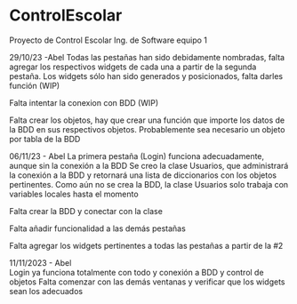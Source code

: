 # ControlEscolar
Proyecto de Control Escolar Ing. de Software equipo 1

29/10/23 -Abel
Todas las pestañas han sido debidamente nombradas, falta agregar los respectivos widgets de cada una a partir de la segunda pestaña.
Los widgets sólo han sido generados y posicionados, falta darles función (WIP)

Falta intentar la conexion con BDD (WIP)

Falta crear los objetos, hay que crear una función que importe los datos de la BDD en sus respectivos objetos.
Probablemente sea necesario un objeto por tabla de la BDD


06/11/23  - Abel
La primera pestaña (Login) funciona adecuadamente, aunque sin la conexión a la BDD
Se creo la clase Usuarios, que administrará la conexión a la BDD y retornará una lista de diccionarios con los objetos pertinentes.
Como aún no se crea la BDD, la clase Usuarios solo trabaja con variables locales hasta el momento

Falta crear la BDD y conectar con la clase

Falta añadir funcionalidad a las demás pestañas

Falta agregar los widgets pertinentes a todas las pestañas a partir de la #2

11/11/2023 -  Abel    
Login ya funciona totalmente con todo y conexión a BDD y control de objetos 
Falta comenzar con las demás ventanas y verificar que los widgets sean los adecuados
